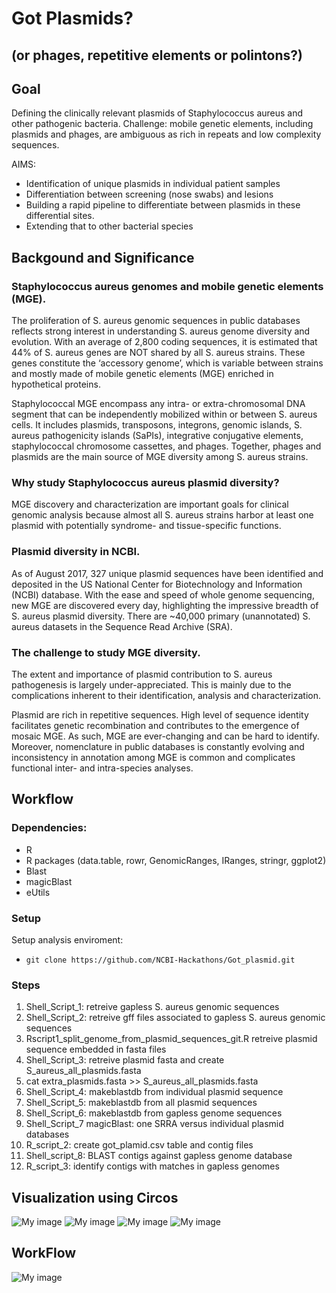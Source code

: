 # Got Plasmids?
## (or phages, repetitive elements or polintons?)

## Goal
Defining the clinically relevant plasmids of Staphylococcus aureus and other pathogenic bacteria.
Challenge: mobile genetic elements, including plasmids and phages,  are ambiguous as rich in repeats and low complexity sequences.

AIMS:
- Identification of unique plasmids in individual patient samples
- Differentiation between screening (nose swabs) and lesions
- Building a rapid pipeline to differentiate between plasmids in these differential sites.  
- Extending that to other bacterial species

## Backgound and Significance
### Staphylococcus aureus genomes and mobile genetic elements (MGE).
The proliferation of S. aureus genomic sequences in public databases reflects strong interest in understanding S. aureus genome diversity and evolution. With an average of 2,800 coding sequences, it is estimated that 44% of S. aureus genes are NOT shared by all S. aureus strains. These genes constitute the  ‘accessory genome’, which is variable between strains and mostly made of mobile genetic elements (MGE) enriched in hypothetical proteins. 

Staphylococcal MGE encompass any intra- or extra-chromosomal DNA segment that can be independently mobilized within or between S. aureus cells. It includes plasmids, transposons, integrons, genomic islands, S. aureus pathogenicity islands (SaPIs), integrative conjugative elements, staphylococcal chromosome cassettes, and phages. Together, phages and plasmids are the main source of MGE diversity among S. aureus strains. 

### Why study Staphylococcus aureus plasmid diversity?
MGE discovery and characterization are important goals for clinical genomic analysis because almost all S. aureus strains harbor at least one plasmid with potentially syndrome- and tissue-specific functions. 
 
### Plasmid diversity in NCBI.
 As of August 2017,  327 unique plasmid sequences have been identified and deposited in the US National Center for Biotechnology and Information (NCBI) database.  With the ease and speed of whole genome sequencing, new MGE are discovered every day, highlighting the impressive breadth of S. aureus plasmid diversity. There are ~40,000 primary (unannotated) S. aureus datasets in the Sequence Read Archive (SRA). 

### The challenge to study MGE diversity. 
The extent and importance of plasmid contribution to S. aureus pathogenesis is largely under-appreciated. This is mainly due to the complications inherent to their identification, analysis and characterization. 
 
Plasmid are rich in repetitive sequences. High level of sequence identity facilitates genetic recombination and contributes to the emergence of mosaic MGE. As such, MGE are ever-changing and can be hard to identify. Moreover, nomenclature in public databases is constantly evolving and inconsistency in annotation among MGE is common and complicates functional inter- and intra-species analyses. 


## Workflow
### Dependencies:
* R
* R packages (data.table, rowr, GenomicRanges, IRanges, stringr, ggplot2)
* Blast
* magicBlast
* eUtils

### Setup
Setup analysis enviroment:
 - `git clone https://github.com/NCBI-Hackathons/Got_plasmid.git`


### Steps 

 1.  Shell_Script_1: retreive gapless S. aureus genomic sequences
 2.  Shell_Script_2: retreive gff files associated to gapless S. aureus genomic sequences 
 3.  Rscript1_split_genome_from_plasmid_sequences_git.R retreive plasmid sequence embedded in fasta files
 4.  Shell_Script_3: retreive plasmid fasta and create S_aureus_all_plasmids.fasta
 5.  cat extra_plasmids.fasta >> S_aureus_all_plasmids.fasta
 6.  Shell_Script_4: makeblastdb from individual plasmid sequence
 7.  Shell_Script_5: makeblastdb from all plasmid sequences
 8.  Shell_Script_6: makeblastdb from gapless genome sequences
 9.  Shell_Script_7 magicBlast: one SRRA versus individual plasmid databases
 10. R_script_2: create got_plamid.csv table and contig files
 11. Shell_script_8: BLAST contigs against gapless genome database
 12. R_script_3: identify contigs with matches in gapless genomes
 
 ## Visualization using Circos
 ![My image](https://github.com/NCBI-Hackathons/Pathogenic_Pangenomes/blob/master/images/GQ900377.png)
 ![My image](https://github.com/NCBI-Hackathons/Pathogenic_Pangenomes/blob/master/images/GQ900378.png)
 ![My image](https://github.com/NCBI-Hackathons/Pathogenic_Pangenomes/blob/master/images/GQ900379.png)
 ![My image](https://github.com/NCBI-Hackathons/Pathogenic_Pangenomes/blob/master/images/GQ900382.png)
 
 
## WorkFlow
![My image](https://github.com/NCBI-Hackathons/Pathogenic_Pangenomes/blob/master/images/workflow_2.png)

